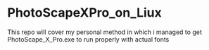 # PhotoScapeXPro_on_Liux
This repo will cover my personal method in which i managed to get PhotoScape_X_Pro.exe to run properly with actual fonts
